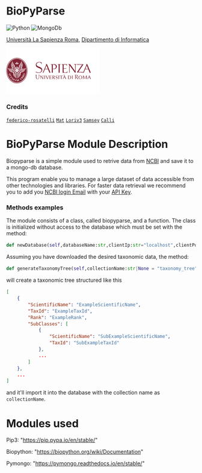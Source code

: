 # BioPyParse

![Python](https://img.shields.io/badge/python-3670A0?style=for-the-badge&logo=python&logoColor=ffdd54)
![MongoDb](https://img.shields.io/badge/MongoDB-4EA94B?style=for-the-badge&logo=mongodb&logoColor=white)


[Università La Sapienza Roma](https://www.uniroma1.it/en), [Dipartimento di Informatica](https://www.studiareinformatica.uniroma1.it/)

![Sapienza Università di Roma](/logos/sapienza-big.png)

### Credits

[`federico-rosatelli`](https://github.com/federico-rosatelli) [`Mat`](https://github.com/AxnNxs) [`Loriv3`](https://github.com/Loriv3) [`Samsey`](https://github.com/Samseys) [`Calli`](https://github.com/BboyCaligola)



# BioPyParse Module Description

Biopyparse is a simple module used to retrive data from [NCBI](https://www.ncbi.nlm.nih.gov/) and save it to a mongo-db database.

This program enable you to manage a large dataset of data accessible from other technologies and libraries. For faster data retrieval we recommend you to add you [NCBI login Email](https://account.ncbi.nlm.nih.gov/) with your [API Key](https://www.ncbi.nlm.nih.gov/account/settings/).

### Methods examples

The module consists of a class, called biopyparse, and a function. The class is initialized without access to the database which must be set with the method: 
```python
def newDatabase(self,databaseName:str,clientIp:str="localhost",clientPort:int=27017)
```

Assuming you have downloaded the desired taxonomic data, the method:
```python
def generateTaxonomyTree(self,collectionName:str|None = "taxonomy_tree",taxonomyCollection:str|None = "taxonomy_data")
```
will create a taxonomic tree structured like this
```json
[
    {
        "ScientificName": "ExampleScientificName",
        "TaxId": "ExampleTaxId",
        "Rank": "ExampleRank",
        "SubClasses": [
            {
                "ScientificName": "SubExampleScientificName",
                "TaxId": "SubExampleTaxId"
            },
            ...
        ]
    },
    ...
]
```
and it'll import it into the database with the collection name as `collectionName`.

# Modules used

Pip3:                 "https://pip.pypa.io/en/stable/"

Biopython:            "https://biopython.org/wiki/Documentation"

Pymongo:              "https://pymongo.readthedocs.io/en/stable/"
